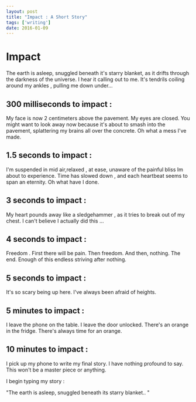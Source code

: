 ```yaml
---
layout: post
title: "Impact : A Short Story"
tags: ['writing']
date: 2016-01-09
---
```


# Impact 


The earth is asleep, snuggled beneath it's starry blanket, as it drifts through the darkness of the universe. I  hear it calling out to me. It's tendrils coiling around my ankles , pulling me down under...

## 300 milliseconds to impact :

My face is now 2 centimeters above the pavement. My eyes are closed. You might want to look away now because it's about to smash into the pavement, splattering my brains all over the concrete. Oh what a mess I've made. 

## 1.5 seconds to impact :
I'm suspended in mid air,relaxed , at ease, unaware of the painful bliss Im about to experience. Time has slowed down , and each heartbeat seems to span an eternity. Oh what have I done. 

## 3 seconds to impact :
My heart pounds away like a sledgehammer , as it tries to break out of my chest. I can't believe I actually did this ... 

## 4 seconds to impact :
Freedom . First there will be pain. Then freedom. And then, nothing. The end. Enough of this endless striving after nothing. 

## 5 seconds to impact :
It's so scary being up here. I've always been afraid of heights. 

## 5 minutes to impact :
I leave the phone on the table. I leave the door unlocked. There's an orange in the fridge. There's always time for an orange. 

## 10 minutes to impact :
I pick up my phone to write my final story. I have nothing profound to say. This won't be a master piece or anything.

I begin typing my story :

"The earth is asleep, snuggled beneath its starry blanket.. "